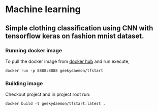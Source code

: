 # Machine learning

## Simple clothing classification using CNN with tensorflow keras on fashion mnist dataset.

### Running docker image
To pull the docker image from <a href="https://hub.docker.com/repository/docker/geekydaemon/tfstart">docker hub</a> 
and run execute,
```shell script
docker run -p 8888:8888 geekydaemon/tfstart
```

### Building image
Checkout project and in project root run:
```shell script
docker build -t geekydaemon/tfstart:latest .
```

